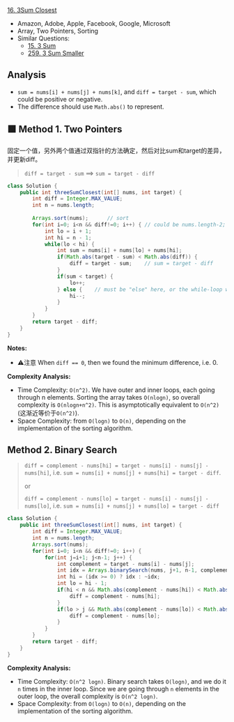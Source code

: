 [16. 3Sum Closest](https://leetcode.com/problems/3sum-closest/)

* Amazon, Adobe, Apple, Facebook, Google, Microsoft
* Array, Two Pointers, Sorting
* Similar Questions:
    * [15. 3 Sum](https://leetcode.com/problems/3sum/)
    * [259. 3 Sum Smaller](https://leetcode.com/problems/3sum-smaller/)


## Analysis
* `sum = nums[i] + nums[j] + nums[k]`, and `diff = target - sum`, which could be positive or negative.
* The difference should use `Math.abs()` to represent.

    
## 🟩 Method 1. Two Pointers
固定一个值，另外两个值通过双指针的方法确定，然后对比sum和target的差异，并更新diff。
> `diff = target - sum` ==> `sum = target - diff`

```java
class Solution {
    public int threeSumClosest(int[] nums, int target) {
        int diff = Integer.MAX_VALUE;
        int n = nums.length;
        
        Arrays.sort(nums);		// sort
        for(int i=0; i<n && diff!=0; i++) { // could be nums.length-2; diff==0时，停止循环
            int lo = i + 1;
            int hi = n - 1;
            while(lo < hi) {
                int sum = nums[i] + nums[lo] + nums[hi];
                if(Math.abs(target - sum) < Math.abs(diff)) {
                    diff = target - sum;	// sum = target - diff
                }
                if(sum < target) {
                    lo++;
                } else {    // must be "else" here, or the while-loop will stuck and cause TLE
                    hi--;
                }
            }
        }
        return target - diff;
    }
}
```
**Notes:**
* :warning:注意 When `diff == 0`, then we found the minimum difference, i.e. 0.

**Complexity Analysis:**
* Time Complexity: `O(n^2)`. We have outer and inner loops, each going through n elements. Sorting the array takes `O(nlog⁡n)`, so overall complexity is `O(nlog⁡n+n^2)`. This is asymptotically equivalent to `O(n^2)` (这渐近等价于`O(n^2)`).
* Space Complexity: from `O(log⁡n)` to `O(n)`, depending on the implementation of the sorting algorithm.


## Method 2. Binary Search
> `diff = complement - nums[hi] = target - nums[i] - nums[j] - nums[hi]`, i.e. `sum = nums[i] + nums[j] + nums[hi] = target - diff`.
>
> or
>
> `diff = complement - nums[lo] = target - nums[i] - nums[j] - nums[lo]`, i.e. `sum = nums[i] + nums[j] + nums[lo] = target - diff`

```java 
class Solution {
    public int threeSumClosest(int[] nums, int target) {
        int diff = Integer.MAX_VALUE;
        int n = nums.length;
        Arrays.sort(nums);
        for(int i=0; i<n && diff!=0; i++) {
            for(int j=i+1; j<n-1; j++) {
                int complement = target - nums[i] - nums[j];
                int idx = Arrays.binarySearch(nums, j+1, n-1, complement);
                int hi = (idx >= 0) ? idx : ~idx;
                int lo = hi - 1;
                if(hi < n && Math.abs(complement - nums[hi]) < Math.abs(diff)) {
                    diff = complement - nums[hi];
                }
                if(lo > j && Math.abs(complement - nums[lo]) < Math.abs(diff)) {
                    diff = complement - nums[lo];
                }
            }
        }
        return target - diff;
    }
}
```

**Complexity Analysis:**

- Time Complexity: `O(n^2 log⁡n)`. Binary search takes `O(log⁡n)`, and we do it `n` times in the inner loop. Since we are going through `n` elements in the outer loop, the overall complexity is `O(n^2 log⁡n)`.
- Space Complexity: from `O(log⁡n)` to `O(n)`, depending on the implementation of the sorting algorithm.